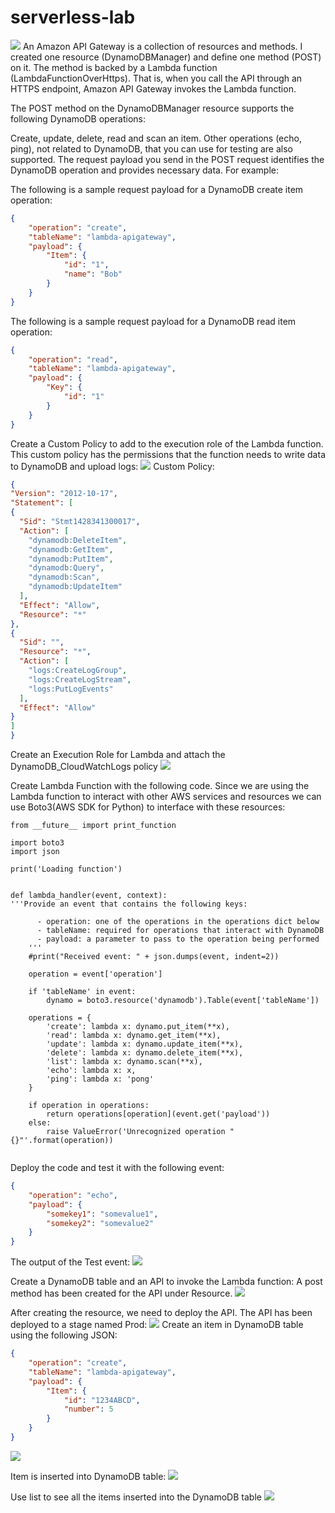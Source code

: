 # serverless-lab
![](.idea/images/img.png)
An Amazon API Gateway is a collection of resources and methods. I created one resource (DynamoDBManager) and define one method (POST) on it. The method is backed by a Lambda function (LambdaFunctionOverHttps). That is, when you call the API through an HTTPS endpoint, Amazon API Gateway invokes the Lambda function.

The POST method on the DynamoDBManager resource supports the following DynamoDB operations:

Create, update, delete, read and scan an item.
Other operations (echo, ping), not related to DynamoDB, that you can use for testing are also supported.
The request payload you send in the POST request identifies the DynamoDB operation and provides necessary data. For example:

The following is a sample request payload for a DynamoDB create item operation:
```json
{
    "operation": "create",
    "tableName": "lambda-apigateway",
    "payload": {
        "Item": {
            "id": "1",
            "name": "Bob"
        }
    }
}
```
The following is a sample request payload for a DynamoDB read item operation:
````json
{
    "operation": "read",
    "tableName": "lambda-apigateway",
    "payload": {
        "Key": {
            "id": "1"
        }
    }
}
````
Create a Custom Policy to add to the execution role of the Lambda function. This custom policy has the permissions that the function needs to write data to DynamoDB and upload logs:
![](.idea/images/img_1.png)
Custom Policy:
````json
{
"Version": "2012-10-17",
"Statement": [
{
  "Sid": "Stmt1428341300017",
  "Action": [
    "dynamodb:DeleteItem",
    "dynamodb:GetItem",
    "dynamodb:PutItem",
    "dynamodb:Query",
    "dynamodb:Scan",
    "dynamodb:UpdateItem"
  ],
  "Effect": "Allow",
  "Resource": "*"
},
{
  "Sid": "",
  "Resource": "*",
  "Action": [
    "logs:CreateLogGroup",
    "logs:CreateLogStream",
    "logs:PutLogEvents"
  ],
  "Effect": "Allow"
}
]
}
````


Create an Execution Role for Lambda and attach the DynamoDB_CloudWatchLogs policy
![](.idea/images/img_2.png)

Create Lambda Function with the following code. Since we are using the Lambda function to interact with other AWS services and resources we can use Boto3(AWS SDK for Python) to interface with these resources:
```
from __future__ import print_function

import boto3
import json

print('Loading function')


def lambda_handler(event, context):
'''Provide an event that contains the following keys:

      - operation: one of the operations in the operations dict below
      - tableName: required for operations that interact with DynamoDB
      - payload: a parameter to pass to the operation being performed
    '''
    #print("Received event: " + json.dumps(event, indent=2))

    operation = event['operation']

    if 'tableName' in event:
        dynamo = boto3.resource('dynamodb').Table(event['tableName'])

    operations = {
        'create': lambda x: dynamo.put_item(**x),
        'read': lambda x: dynamo.get_item(**x),
        'update': lambda x: dynamo.update_item(**x),
        'delete': lambda x: dynamo.delete_item(**x),
        'list': lambda x: dynamo.scan(**x),
        'echo': lambda x: x,
        'ping': lambda x: 'pong'
    }

    if operation in operations:
        return operations[operation](event.get('payload'))
    else:
        raise ValueError('Unrecognized operation "{}"'.format(operation))


```
Deploy the code and test it with the following event:
````json
{
    "operation": "echo",
    "payload": {
        "somekey1": "somevalue1",
        "somekey2": "somevalue2"
    }
}
   ````
The output of the Test event:
![](.idea/images/img_3.png)

Create a DynamoDB table and an API to invoke the Lambda function:
A post method has been created for the API under Resource.
![](.idea/images/img_4.png)

After creating the resource, we need to deploy the API.
The API has been deployed to a stage named Prod:
![](.idea/images/img_6.png)
Create an item in DynamoDB table using the following JSON:
````json
{
    "operation": "create",
    "tableName": "lambda-apigateway",
    "payload": {
        "Item": {
            "id": "1234ABCD",
            "number": 5
        }
    }
}
````
![](.idea/images/img_7.png)


Item is inserted into DynamoDB table:
![](.idea/images/img_8.png)

Use list to see all the items inserted into the DynamoDB table
![](.idea/images/img_9.png)